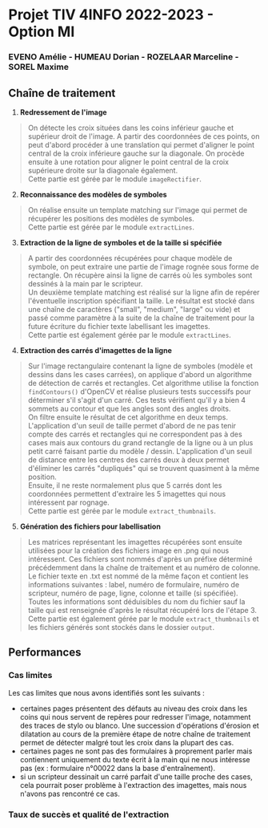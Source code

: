 # Projet TIV 4INFO 2022-2023 - Option MI
### EVENO Amélie - HUMEAU Dorian - ROZELAAR Marceline - SOREL Maxime

## Chaîne de traitement

1. **Redressement de l'image**  
> On détecte les croix situées dans les coins inférieur gauche et supérieur droit de l'image.
A partir des coordonnées de ces points, on peut d'abord procéder à une translation qui permet d'aligner le point central de la croix inférieure gauche sur la diagonale. On procède ensuite à une rotation pour aligner le point central de la croix supérieure droite sur la diagonale également.  
Cette partie est gérée par le module ```imageRectifier```.


2. **Reconnaissance des modèles de symboles**  
> On réalise ensuite un template matching sur l'image qui permet de récupérer les positions des modèles de symboles.  
Cette partie est gérée par le module ```extractLines```.


3. **Extraction de la ligne de symboles et de la taille si spécifiée**  
> A partir des coordonnées récupérées pour chaque modèle de symbole, on peut extraire une partie de l'image rognée sous forme de rectangle. On récupère ainsi la ligne de carrés où les symboles sont dessinés à la main par le scripteur.  
Un deuxième template matching est réalisé sur la ligne afin de repérer l'éventuelle inscription spécifiant la taille. Le résultat est stocké dans une chaîne de caractères ("small", "medium", "large" ou vide) et passé comme paramètre à la suite de la chaîne de traitement pour la future écriture du fichier texte labellisant les imagettes.  
Cette partie est également gérée par le module ```extractLines```.


4. **Extraction des carrés d'imagettes de la ligne**
> Sur l'image rectangulaire contenant la ligne de symboles (modèle et dessins dans les cases carrées), on applique d'abord un algorithme de détection de carrés et rectangles. Cet algorithme utilise la fonction ```findContours()``` d'OpenCV et réalise plusieurs tests successifs pour déterminer s'il s'agit d'un carré. Ces tests vérifient qu'il y a bien 4 sommets au contour et que les angles sont des angles droits.  
On filtre ensuite le résultat de cet algorithme en deux temps.  
L'application d'un seuil de taille permet d'abord de ne pas tenir compte des carrés et rectangles qui ne correspondent pas à des cases mais aux contours du grand rectangle de la ligne ou à un plus petit carré faisant partie du modèle / dessin. L'application d'un seuil de distance entre les centres des carrés deux à deux permet d'éliminer les carrés "dupliqués" qui se trouvent quasiment à la même position.  
Ensuite, il ne reste normalement plus que 5 carrés dont les coordonnées permettent d'extraire les 5 imagettes qui nous intéressent par rognage.  
Cette partie est gérée par le module ```extract_thumbnails```.  


5. **Génération des fichiers pour labellisation**  
> Les matrices représentant les imagettes récupérées sont ensuite utilisées pour la création des fichiers image en .png qui nous intéressent. Ces fichiers sont nommés d'après un préfixe déterminé précédemment dans la chaîne de traitement et au numéro de colonne.  
Le fichier texte en .txt est nommé de la même façon et contient les informations suivantes : label, numéro de formulaire, numéro de scripteur, numéro de page, ligne, colonne et taille (si spécifiée). Toutes les informations sont déduisibles du nom du fichier sauf la taille qui est renseignée d'après le résultat récupéré lors de l'étape 3.  
> Cette partie est également gérée par le module ```extract_thumbnails``` et les fichiers générés sont stockés dans le dossier ```output```.  


## Performances

### Cas limites
Les cas limites que nous avons identifiés sont les suivants :
- certaines pages présentent des défauts au niveau des croix dans les coins qui nous servent de repères pour redresser l'image, notamment des traces de stylo ou blanco. Une succession d'opérations d'érosion et dilatation au cours de la première étape de notre chaîne de traitement permet de détecter malgré tout les croix dans la plupart des cas.
- certaines pages ne sont pas des formulaires à proprement parler mais contiennent uniquement du texte écrit à la main qui ne nous intéresse pas (ex : formulaire n°00022 dans la base d'entraînement).
- si un scripteur dessinait un carré parfait d'une taille proche des cases, cela pourrait poser problème à l'extraction des imagettes, mais nous n'avons pas rencontré ce cas.

### Taux de succès et qualité de l'extraction

